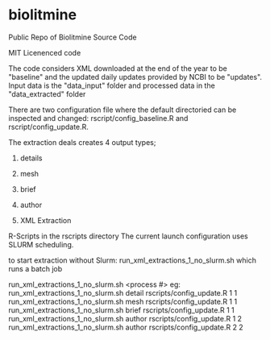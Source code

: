 # biolitmine
Public Repo of Biolitmine Source Code

MIT Licenenced code

The code considers XML downloaded at the end of the year to be "baseline"
and the updated daily updates provided by NCBI to be "updates". 
Input data is the "data_input" folder and processed data in the "data_extracted" folder

There are two configuration file where the default directoried can be inspected and changed:  rscript/config_baseline.R and 
rscript/config_update.R.

The extraction deals creates 4 output types;
1. details
2. mesh
3. brief
4. author

1. XML Extraction

R-Scripts in the rscripts directory
    The current launch configuration uses SLURM scheduling.
    
 to start extraction without Slurm: run_xml_extractions_1_no_slurm.sh
 which runs a batch job
 
 run_xml_extractions_1_no_slurm.sh <type> <config file>  <process #> <total processes>
 eg:
 run_xml_extractions_1_no_slurm.sh detail rscripts/config_update.R 1 1
 run_xml_extractions_1_no_slurm.sh mesh rscripts/config_update.R 1 1
 run_xml_extractions_1_no_slurm.sh brief rscripts/config_update.R 1 1
 run_xml_extractions_1_no_slurm.sh author rscripts/config_update.R 1 2
 run_xml_extractions_1_no_slurm.sh author rscripts/config_update.R 2 2

 

